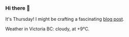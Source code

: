 ### Hi there :wave:

It's Thursday! I might be crafting a fascinating [blog post](https://benjaminwuethrich.dev).

Weather in Victoria BC: cloudy, at +9°C.
